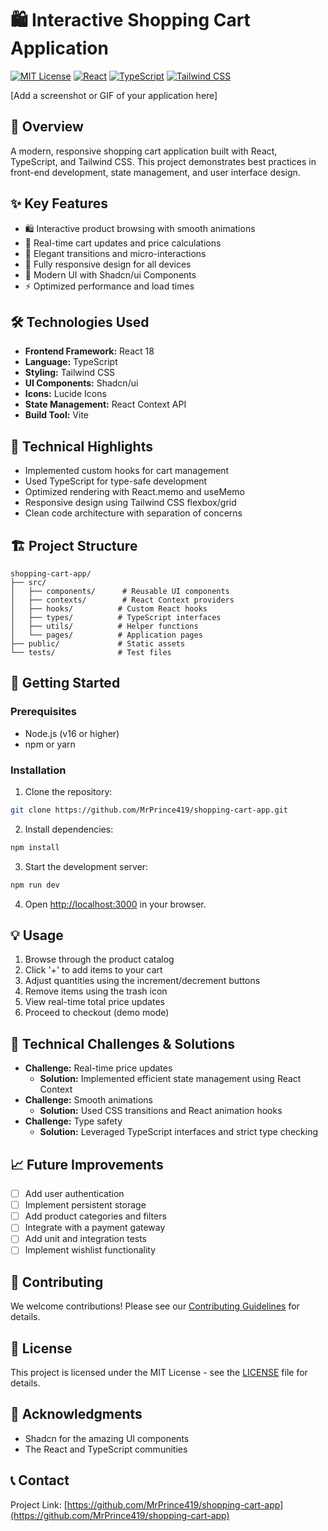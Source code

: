 # 🛍️ Interactive Shopping Cart Application

[![MIT License](https://img.shields.io/badge/License-MIT-green.svg)](https://choosealicense.com/licenses/mit/)
[![React](https://img.shields.io/badge/React-18.x-blue.svg)](https://reactjs.org/)
[![TypeScript](https://img.shields.io/badge/TypeScript-5.x-blue.svg)](https://www.typescriptlang.org/)
[![Tailwind CSS](https://img.shields.io/badge/Tailwind_CSS-3.x-38B2AC.svg)](https://tailwindcss.com/)

[Add a screenshot or GIF of your application here]

## 🌟 Overview
A modern, responsive shopping cart application built with React, TypeScript, and Tailwind CSS. This project demonstrates best practices in front-end development, state management, and user interface design.

## ✨ Key Features
- 🛍️ Interactive product browsing with smooth animations
- 🔄 Real-time cart updates and price calculations
- 💫 Elegant transitions and micro-interactions
- 📱 Fully responsive design for all devices
- 🎨 Modern UI with Shadcn/ui Components
- ⚡ Optimized performance and load times

## 🛠️ Technologies Used
- **Frontend Framework:** React 18
- **Language:** TypeScript
- **Styling:** Tailwind CSS
- **UI Components:** Shadcn/ui
- **Icons:** Lucide Icons
- **State Management:** React Context API
- **Build Tool:** Vite

## 🎯 Technical Highlights
- Implemented custom hooks for cart management
- Used TypeScript for type-safe development
- Optimized rendering with React.memo and useMemo
- Responsive design using Tailwind CSS flexbox/grid
- Clean code architecture with separation of concerns

## 🏗️ Project Structure
```
shopping-cart-app/
├── src/
│   ├── components/      # Reusable UI components
│   ├── contexts/        # React Context providers
│   ├── hooks/          # Custom React hooks
│   ├── types/          # TypeScript interfaces
│   ├── utils/          # Helper functions
│   └── pages/          # Application pages
├── public/             # Static assets
└── tests/              # Test files
```

## 🚀 Getting Started

### Prerequisites
- Node.js (v16 or higher)
- npm or yarn

### Installation
1. Clone the repository:
```bash
git clone https://github.com/MrPrince419/shopping-cart-app.git
```

2. Install dependencies:
```bash
npm install
```

3. Start the development server:
```bash
npm run dev
```

4. Open [http://localhost:3000](http://localhost:3000) in your browser.

## 💡 Usage
1. Browse through the product catalog
2. Click '+' to add items to your cart
3. Adjust quantities using the increment/decrement buttons
4. Remove items using the trash icon
5. View real-time total price updates
6. Proceed to checkout (demo mode)

## 🔧 Technical Challenges & Solutions
- **Challenge:** Real-time price updates
  - **Solution:** Implemented efficient state management using React Context
- **Challenge:** Smooth animations
  - **Solution:** Used CSS transitions and React animation hooks
- **Challenge:** Type safety
  - **Solution:** Leveraged TypeScript interfaces and strict type checking

## 📈 Future Improvements
- [ ] Add user authentication
- [ ] Implement persistent storage
- [ ] Add product categories and filters
- [ ] Integrate with a payment gateway
- [ ] Add unit and integration tests
- [ ] Implement wishlist functionality

## 🤝 Contributing
We welcome contributions! Please see our [Contributing Guidelines](CONTRIBUTING.md) for details.

## 📝 License
This project is licensed under the MIT License - see the [LICENSE](LICENSE) file for details.

## 🙏 Acknowledgments
- Shadcn for the amazing UI components
- The React and TypeScript communities

## 📞 Contact
Project Link: [https://github.com/MrPrince419/shopping-cart-app](https://github.com/MrPrince419/shopping-cart-app)
